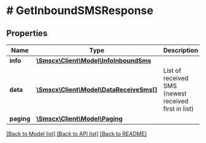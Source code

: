 # # GetInboundSMSResponse

## Properties

Name | Type | Description | Notes
------------ | ------------- | ------------- | -------------
**info** | [**\Smscx\Client\Model\InfoInboundSms**](InfoInboundSms.md) |  |
**data** | [**\Smscx\Client\Model\DataReceiveSms[]**](DataReceiveSms.md) | List of received SMS (newest received first in list) |
**paging** | [**\Smscx\Client\Model\Paging**](Paging.md) |  |

[[Back to Model list]](../../README.md#models) [[Back to API list]](../../README.md#endpoints) [[Back to README]](../../README.md)
